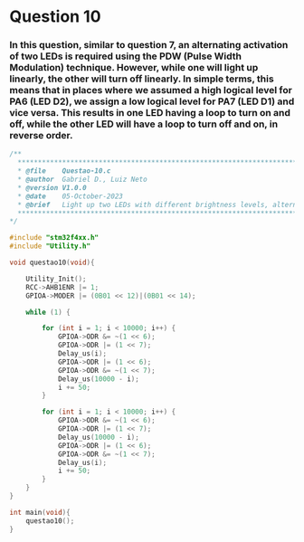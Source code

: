 # Question 10

### In this question, similar to question 7, an alternating activation of two LEDs is required using the PDW (Pulse Width Modulation) technique. However, while one will light up linearly, the other will turn off linearly. In simple terms, this means that in places where we assumed a high logical level for PA6 (LED D2), we assign a low logical level for PA7 (LED D1) and vice versa. This results in one LED having a loop to turn on and off, while the other LED will have a loop to turn off and on, in reverse order.

```C
/**
  ******************************************************************************
  * @file    Questao-10.c
  * @author  Gabriel D., Luiz Neto
  * @version V1.0.0
  * @date    05-October-2023
  * @brief   Light up two LEDs with different brightness levels, alternating the intensity at runtime.
  ******************************************************************************
*/

#include "stm32f4xx.h"
#include "Utility.h"

void questao10(void){

	Utility_Init();
	RCC->AHB1ENR |= 1;
	GPIOA->MODER |= (0B01 << 12)|(0B01 << 14);

	while (1) {

		for (int i = 1; i < 10000; i++) {
			GPIOA->ODR &= ~(1 << 6);
			GPIOA->ODR |= (1 << 7);
			Delay_us(i);
			GPIOA->ODR |= (1 << 6);
			GPIOA->ODR &= ~(1 << 7);
			Delay_us(10000 - i);
			i += 50;
		}

		for (int i = 1; i < 10000; i++) {
			GPIOA->ODR &= ~(1 << 6);
			GPIOA->ODR |= (1 << 7);
			Delay_us(10000 - i);
			GPIOA->ODR |= (1 << 6);
			GPIOA->ODR &= ~(1 << 7);
			Delay_us(i);
			i += 50;
		}
	}
}

int main(void){
    questao10();
}
```
